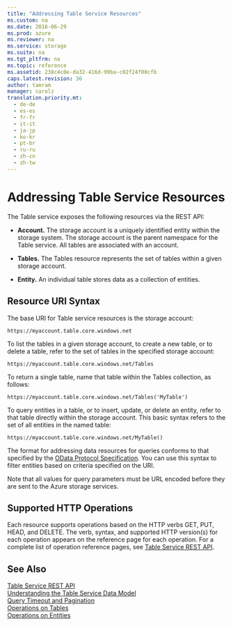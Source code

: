 ```yaml
---
title: "Addressing Table Service Resources"
ms.custom: na
ms.date: 2016-06-29
ms.prod: azure
ms.reviewer: na
ms.service: storage
ms.suite: na
ms.tgt_pltfrm: na
ms.topic: reference
ms.assetid: 238c4c0e-da32-416d-99ba-c02f24f00cfb
caps.latest.revision: 36
author: tamram
manager: carolz
translation.priority.mt: 
  - de-de
  - es-es
  - fr-fr
  - it-it
  - ja-jp
  - ko-kr
  - pt-br
  - ru-ru
  - zh-cn
  - zh-tw
---
```

# Addressing Table Service Resources
The Table service exposes the following resources via the REST API:  
  
-   **Account.** The storage account is a uniquely identified entity within the storage system. The storage account is the parent namespace for the Table service. All tables are associated with an account.  
  
-   **Tables.** The Tables resource represents the set of tables within a given storage account.  
  
-   **Entity.** An individual table stores data as a collection of entities.  
  
## Resource URI Syntax  
 The base URI for Table service resources is the storage account:  
  
```  
https://myaccount.table.core.windows.net  
```  
  
 To list the tables in a given storage account, to create a new table, or to delete a table, refer to the set of tables in the specified storage account:  
  
```  
https://myaccount.table.core.windows.net/Tables  
```  
  
 To return a single table, name that table within the Tables collection, as follows:  
  
```  
https://myaccount.table.core.windows.net/Tables('MyTable')  
```  
  
 To query entities in a table, or to insert, update, or delete an entity, refer to that table directly within the storage account. This basic syntax refers to the set of all entities in the named table:  
  
```  
https://myaccount.table.core.windows.net/MyTable()  
```  
  
 The format for addressing data resources for queries conforms to that specified by the [OData Protocol Specification](http://www.odata.org/). You can use this syntax to filter entities based on criteria specified on the URI.  
  
 Note that all values for query parameters must be URL encoded before they are sent to the Azure storage services.  
  
## Supported HTTP Operations  
 Each resource supports operations based on the HTTP verbs GET, PUT, HEAD, and DELETE. The verb, syntax, and supported HTTP version(s) for each operation appears on the reference page for each operation. For a complete list of operation reference pages, see [Table Service REST API](../StorageServicesREST/Table-Service-REST-API.md).  
  
## See Also  
 [Table Service REST API](../StorageServicesREST/Table-Service-REST-API.md)   
 [Understanding the Table Service Data Model](../StorageServicesREST/Understanding-the-Table-Service-Data-Model.md)   
 [Query Timeout and Pagination](../StorageServicesREST/Query-Timeout-and-Pagination.md)   
 [Operations on Tables](../StorageServicesREST/Operations-on-Tables.md)   
 [Operations on Entities](../StorageServicesREST/Operations-on-Entities.md)
